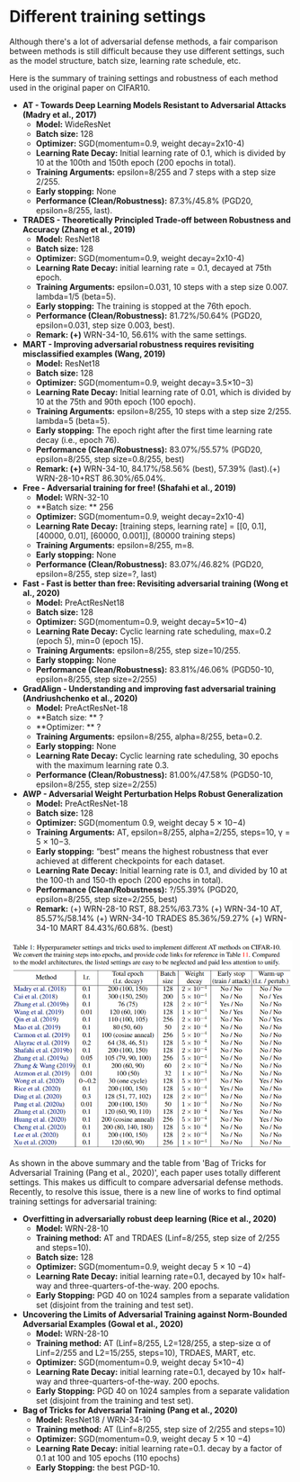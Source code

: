 # Different training settings

Although there's a lot of adversarial defense methods, a fair comparison between methods is still difficult because they use different settings, such as the model structure, batch size, learning rate schedule, etc.

Here is the summary of training settings and robustness of each method used in the original paper on CIFAR10.

- **AT - Towards Deep Learning Models Resistant to Adversarial Attacks (Madry et al., 2017)**
    - **Model:** WideResNet
    - **Batch size:** 128
    - **Optimizer:** SGD(momentum=0.9, weight decay=2x10-4)
    - **Learning Rate Decay:** Initial learning rate of 0.1, which is divided by 10 at the 100th and 150th epoch (200 epochs in total).
    - **Training Arguments:** epsilon=8/255 and 7 steps with a step size 2/255.
    - **Early stopping:** None
    - **Performance (Clean/Robustness):** 87.3%/45.8% (PGD20, epsilon=8/255, last).
- **TRADES - Theoretically Principled Trade-off between Robustness and Accuracy (Zhang et al., 2019)**
    - **Model:** ResNet18
    - **Batch size:** 128
    - **Optimizer:** SGD(momentum=0.9, weight decay=2x10-4)
    - **Learning Rate Decay:** initial learning rate = 0.1, decayed at 75th epoch.
    - **Training Arguments:** epsilon=0.031, 10 steps with a step size 0.007. lambda=1/5 (beta=5).
    - **Early stopping:** The training is stopped at the 76th epoch.
    - **Performance (Clean/Robustness):** 81.72%/50.64% (PGD20, epsilon=0.031, step size 0.003, best).
    - **Remark: (+)** WRN-34-10, 56.61% with the same settings.
- **MART - Improving adversarial robustness requires revisiting misclassified examples (Wang, 2019)**
    - **Model:** ResNet18
    - **Batch size:** 128
    - **Optimizer:** SGD(momentum=0.9, weight decay=3.5×10−3)
    - **Learning Rate Decay:** Initial learning rate of 0.01, which is divided by 10 at the 75th and 90th epoch (100 epoch).
    - **Training Arguments:** epsilon=8/255, 10 steps with a step size 2/255. lambda=5 (beta=5).
    - **Early stopping:** The epoch right after the first time learning rate decay (i.e., epoch 76).
    - **Performance (Clean/Robustness):** 83.07%/55.57% (PGD20, epsilon=8/255, step size=0.8/255, best)
    - **Remark: (+)** WRN-34-10, 84.17%/58.56% (best), 57.39% (last).(+) WRN-28-10+RST 86.30%/65.04%.
- **Free - Adversarial training for free! (Shafahi et al., 2019)**
    - **Model:** WRN-32-10
    - **Batch size: ** 256
    - **Optimizer:** SGD(momentum=0.9, weight decay=2x10-4)
    - **Learning Rate Decay:** [training steps, learning rate] = [[0, 0.1], [40000, 0.01], [60000, 0.001]], (80000 training steps)
    - **Training Arguments:** epsilon=8/255,  m=8.
    - **Early stopping:** None
    - **Performance (Clean/Robustness):** 83.07%/46.82% (PGD20, epsilon=8/255, step size=?, last)
- **Fast - Fast is better than free: Revisiting adversarial training (Wong et al., 2020)**
    - **Model:** PreActResNet18
    - **Batch size:** 128
    - **Optimizer:** SGD(momentum=0.9, weight decay=5×10−4)
    - **Learning Rate Decay:** Cyclic learning rate scheduling, max=0.2 (epoch 5), min=0 (epoch 15).
    - **Training Arguments:** epsilon=8/255,  step size=10/255.
    - **Early stopping:** None
    - **Performance (Clean/Robustness):** 83.81%/46.06% (PGD50-10, epsilon=8/255, step size=2/255)
- **GradAlign - Understanding and improving fast adversarial training (Andriushchenko et al., 2020)**
    - **Model:** PreActResNet-18
    - **Batch size: ** ?
    - **Optimizer: ** ?
    - **Training Arguments:** epsilon=8/255, alpha=8/255, beta=0.2.
    - **Early stopping:** None
    - **Learning Rate Decay:** Cyclic learning rate scheduling, 30 epochs with the maximum learning rate 0.3.
    - **Performance (Clean/Robustness):** 81.00%/47.58% (PGD50-10, epsilon=8/255, step size=2/255)
- **AWP - Adversarial Weight Perturbation Helps Robust Generalization**
    - **Model:** PreActResNet-18
    - **Batch size:** 128
    - **Optimizer:** SGD(momentum 0.9, weight decay 5 × 10−4)
    - **Training Arguments:** AT, epsilon=8/255, alpha=2/255, steps=10, γ = 5 × 10−3.
    - **Early stopping:** “best” means the highest robustness that ever achieved at different checkpoints for each dataset.
    - **Learning Rate Decay:** Initial learning rate is 0.1, and divided by 10 at the 100-th and 150-th epoch (200 epochs in total).
    - **Performance (Clean/Robustness):** ?/55.39% (PGD20, epsilon=8/255, step size=2/255, best)
    - **Remark:** (+) WRN-28-10 RST, 88.25%/63.73% (+) WRN-34-10 AT, 85.57%/58.14% (+) WRN-34-10 TRADES 85.36%/59.27% (+) WRN-34-10 MART 84.43%/60.68%. (best)

![Untitled](different_training_setting.assets/Untitled.png)

As shown in the above summary and the table from 'Bag of Tricks for Adversarial Training (Pang et al., 2020)', each paper uses totally different settings. This makes us difficult to compare adversarial defense methods. Recently, to resolve this issue, there is a new line of works to find optimal training settings for adversarial training:

- **Overfitting in adversarially robust deep learning (Rice et al., 2020)**
    - **Model:** WRN-28-10
    - **Training method:** AT and TRDAES (Linf=8/255, step size of 2/255 and steps=10).
    - **Batch size:** 128
    - **Optimizer:** SGD(momentum=0.9, weight decay 5 × 10 −4)
    - **Learning Rate Decay:**  initial learning rate=0.1, decayed by 10× half-way and three-quarters-of-the-way. 200 epochs.
    - **Early Stopping:** PGD 40 on 1024 samples from a separate validation set (disjoint from the training and test set).
- **Uncovering the Limits of Adversarial Training against Norm-Bounded Adversarial Examples (Gowal et al., 2020)**
    - **Model:** WRN-28-10
    - **Training method:** AT (Linf=8/255, L2=128/255, a step-size α of Linf=2/255 and L2=15/255, steps=10), TRDAES, MART, etc.
    - **Optimizer:** SGD(momentum=0.9, weight decay 5×10−4)
    - **Learning Rate Decay:**  initial learning rate=0.1, decayed by 10× half-way and three-quarters-of-the-way. 200 epochs.
    - **Early Stopping:** PGD 40 on 1024 samples from a separate validation set (disjoint from the training and test set).
- **Bag of Tricks for Adversarial Training (Pang et al., 2020)**
    - **Model:** ResNet18 / WRN-34-10
    - **Training method:** AT (Linf=8/255, step size of 2/255 and steps=10)
    - **Optimizer:** SGD(momentum=0.9, weight decay 5 × 10 −4)
    - **Learning Rate Decay:** initial learning rate=0.1. decay by a factor of 0.1 at 100 and 105 epochs (110 epochs)
    - **Early Stopping:**  the best PGD-10.

